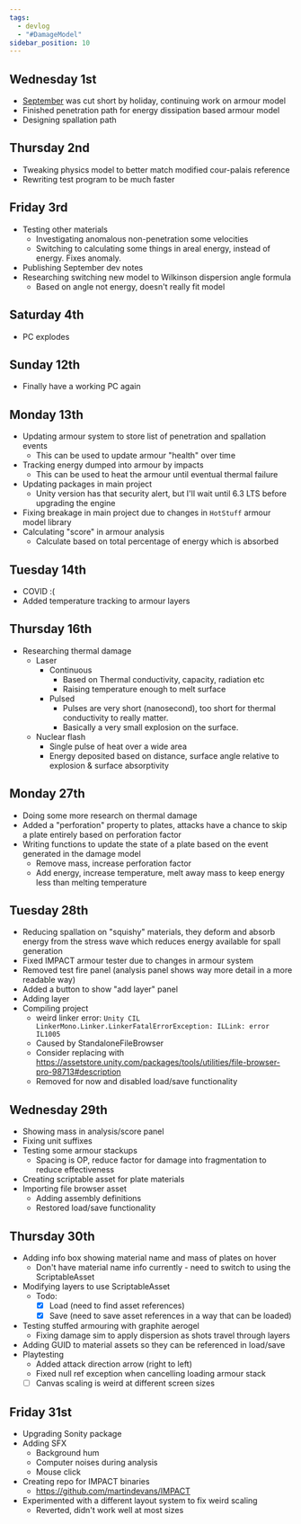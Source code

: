 ```yaml
---
tags:
  - devlog
  - "#DamageModel"
sidebar_position: 10
---
```

## Wednesday 1st
- [September](2025/September) was cut short by holiday, continuing work on armour model
- Finished penetration path for energy dissipation based armour model
- Designing spallation path
## Thursday 2nd
- Tweaking physics model to better match modified cour-palais reference
- Rewriting test program to be much faster
## Friday 3rd
- Testing other materials
	- Investigating anomalous non-penetration some velocities
	- Switching to calculating some things in areal energy, instead of energy. Fixes anomaly.
- Publishing September dev notes
- Researching switching new model to Wilkinson dispersion angle formula
	- Based on angle not energy, doesn't really fit model
## Saturday 4th
- PC explodes
## Sunday 12th
- Finally have a working PC again
## Monday 13th
- Updating armour system to store list of penetration and spallation events
	- This can be used to update armour "health" over time
- Tracking energy dumped into armour by impacts
	- This can be used to heat the armour until eventual thermal failure
- Updating packages in main project
	- Unity version has that security alert, but I'll wait until 6.3 LTS before upgrading the engine
- Fixing breakage in main project due to changes in `HotStuff` armour model library
- Calculating "score" in armour analysis
	- Calculate based on total percentage of energy which is absorbed
## Tuesday 14th
- COVID :(
- Added temperature tracking to armour layers
## Thursday 16th
- Researching thermal damage
	- Laser
		- Continuous
			- Based on Thermal conductivity, capacity, radiation etc
			- Raising temperature enough to melt surface
		- Pulsed
			- Pulses are very short (nanosecond), too short for thermal conductivity to really matter.
			- Basically a very small explosion on the surface.
	- Nuclear flash
		- Single pulse of heat over a wide area
		- Energy deposited based on distance, surface angle relative to explosion & surface absorptivity
## Monday 27th
- Doing some more research on thermal damage
- Added a "perforation" property to plates, attacks have a chance to skip a plate entirely based on perforation factor
- Writing functions to update the state of a plate based on the event generated in the damage model
	- Remove mass, increase perforation factor
	- Add energy, increase temperature, melt away mass to keep energy less than melting temperature
## Tuesday 28th
- Reducing spallation on "squishy" materials, they deform and absorb energy from the stress wave which reduces energy available for spall generation
- Fixed IMPACT armour tester due to changes in armour system
- Removed test fire panel (analysis panel shows way more detail in a more readable way)
- Added a button to show "add layer" panel
- Adding layer
- Compiling project
	- weird linker error: `Unity CIL LinkerMono.Linker.LinkerFatalErrorException: ILLink: error IL1005`
	- Caused by StandaloneFileBrowser
	- Consider replacing with https://assetstore.unity.com/packages/tools/utilities/file-browser-pro-98713#description
	- Removed for now and disabled load/save functionality
## Wednesday 29th
- Showing mass in analysis/score panel
- Fixing unit suffixes
- Testing some armour stackups
	- Spacing is OP, reduce factor for damage into fragmentation to reduce effectiveness
- Creating scriptable asset for plate materials
- Importing file browser asset
	- Adding assembly definitions
	- Restored load/save functionality
## Thursday 30th
- Adding info box showing material name and mass of plates on hover
	- Don't have material name info currently - need to switch to using the ScriptableAsset
- Modifying layers to use ScriptableAsset
	- Todo:
		- [x] Load (need to find asset references)
		- [x] Save (need to save asset references in a way that can be loaded)
- Testing stuffed armouring with graphite aerogel
	- Fixing damage sim to apply dispersion as shots travel through layers
- Adding GUID to material assets so they can be referenced in load/save
- Playtesting
	- Added attack direction arrow (right to left)
	- Fixed null ref exception when cancelling loading armour stack
	- [ ] Canvas scaling is weird at different screen sizes
## Friday 31st
- Upgrading Sonity package
- Adding SFX
	- Background hum
	- Computer noises during analysis
	- Mouse click
- Creating repo for IMPACT binaries
	- https://github.com/martindevans/IMPACT
- Experimented with a different layout system to fix weird scaling
	- Reverted, didn't work well at most sizes
